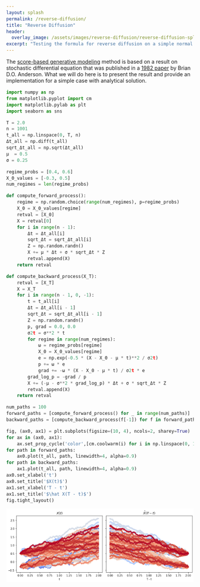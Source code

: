 ```yaml
---
layout: splash
permalink: /reverse-diffusion/
title: "Reverse Diffusion"
header:
  overlay_image: /assets/images/reverse-diffusion/reverse-diffusion-splash.jpeg
excerpt: "Testing the formula for reverse diffusion on a simple normal mixture model."
---
```


The [score-based generative modeling](https://arxiv.org/abs/2011.13456) method is based on a result on stochastic differential equation that was published in a [1982 paper](https://www.sciencedirect.com/science/article/pii/0304414982900515) by Brian D.O. Anderson. What we will do here is to present the result and provide an implementation for a simple case with analytical solution.


```python
import numpy as np 
from matplotlib.pyplot import cm
import matplotlib.pylab as plt
import seaborn as sns
```


```python
T = 2.0
n = 1001
t_all = np.linspace(0, T, n)
Δt_all = np.diff(t_all)
sqrt_Δt_all = np.sqrt(Δt_all)
μ  = 0.5
σ = 0.25
```


```python
regime_probs = [0.4, 0.6]
X_0_values = [-0.3, 0.5]
num_regimes = len(regime_probs)
```


```python
def compute_forward_process():
    regime = np.random.choice(range(num_regimes), p=regime_probs)
    X_0 = X_0_values[regime]
    retval = [X_0]
    X = retval[0]
    for i in range(n - 1):
        Δt = Δt_all[i]
        sqrt_Δt = sqrt_Δt_all[i]
        Z = np.random.randn()
        X += μ * Δt + σ * sqrt_Δt * Z
        retval.append(X)
    return retval
```


```python
def compute_backward_process(X_T):
    retval = [X_T]
    X = X_T
    for i in range(n - 1, 0, -1):
        t = t_all[i]
        Δt = Δt_all[i - 1]
        sqrt_Δt = sqrt_Δt_all[i - 1]
        Z = np.random.randn()
        p, grad = 0.0, 0.0
        σ2t = σ**2 * t
        for regime in range(num_regimes):
            ω = regime_probs[regime]
            X_0 = X_0_values[regime]
            e = np.exp(-0.5 * (X - X_0 - μ * t)**2 / σ2t)
            p += ω * e
            grad += -ω * (X - X_0 - μ * t) / σ2t * e
        grad_log_p = -grad / p
        X += (-μ - σ**2 * grad_log_p) * Δt + σ * sqrt_Δt * Z
        retval.append(X)
    return retval
```


```python
num_paths = 100
forward_paths = [compute_forward_process() for _ in range(num_paths)]
backward_paths = [compute_backward_process(f[-1]) for f in forward_paths]
```


```python
fig, (ax0, ax1) = plt.subplots(figsize=(10, 4), ncols=2, sharey=True)
for ax in (ax0, ax1):
    ax.set_prop_cycle('color',[cm.coolwarm(i) for i in np.linspace(0, 1, num_paths)])
for path in forward_paths:
    ax0.plot(t_all, path, linewidth=4, alpha=0.9)
for path in backward_paths:
    ax1.plot(t_all, path, linewidth=4, alpha=0.9)
ax0.set_xlabel('t')
ax0.set_title('$X(t)$')
ax1.set_xlabel('T - t')
ax1.set_title('$\hat X(T - t)$')
fig.tight_layout()
```


    
![png](/assets/images/reverse-diffusion/reverse-diffusion-1.png)
    

